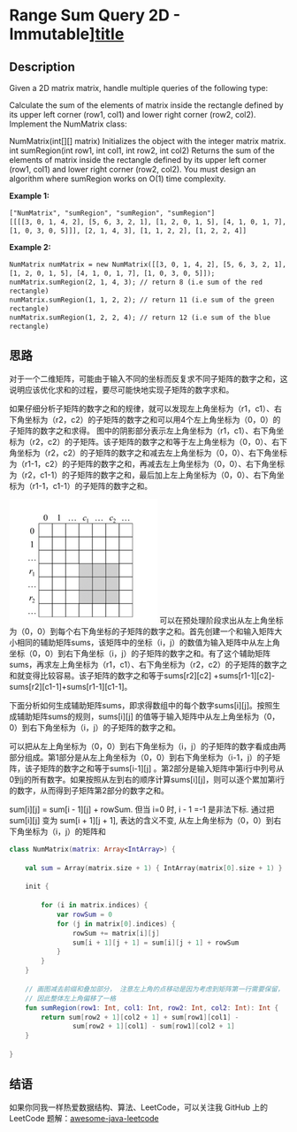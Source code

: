 # Range Sum Query 2D - Immutable][title]

## Description

Given a 2D matrix matrix, handle multiple queries of the following type:

Calculate the sum of the elements of matrix inside the rectangle defined by its upper left corner (row1, col1) and lower
right corner (row2, col2).
Implement the NumMatrix class:

NumMatrix(int[][] matrix) Initializes the object with the integer matrix matrix.
int sumRegion(int row1, int col1, int row2, int col2) Returns the sum of the elements of matrix inside the rectangle
defined by its upper left corner (row1, col1) and lower right corner (row2, col2).
You must design an algorithm where sumRegion works on O(1) time complexity.

**Example 1:**

```
["NumMatrix", "sumRegion", "sumRegion", "sumRegion"]
[[[[3, 0, 1, 4, 2], [5, 6, 3, 2, 1], [1, 2, 0, 1, 5], [4, 1, 0, 1, 7], [1, 0, 3, 0, 5]]], [2, 1, 4, 3], [1, 1, 2, 2], [1, 2, 2, 4]]
```

**Example 2:**

```
NumMatrix numMatrix = new NumMatrix([[3, 0, 1, 4, 2], [5, 6, 3, 2, 1], [1, 2, 0, 1, 5], [4, 1, 0, 1, 7], [1, 0, 3, 0, 5]]);
numMatrix.sumRegion(2, 1, 4, 3); // return 8 (i.e sum of the red rectangle)
numMatrix.sumRegion(1, 1, 2, 2); // return 11 (i.e sum of the green rectangle)
numMatrix.sumRegion(1, 2, 2, 4); // return 12 (i.e sum of the blue rectangle)
```

## 思路

对于一个二维矩阵，可能由于输入不同的坐标而反复求不同子矩阵的数字之和，这说明应该优化求和的过程，要尽可能快地实现子矩阵的数字求和。

如果仔细分析子矩阵的数字之和的规律，就可以发现左上角坐标为（r1，c1）、右下角坐标为（r2，c2）的子矩阵的数字之和可以用4个左上角坐标为（0，0）的子矩阵的数字之和求得。
图中的阴影部分表示左上角坐标为（r1，c1）、右下角坐标为（r2，c2）的子矩阵。该子矩阵的数字之和等于左上角坐标为（0，0）、右下角坐标为（r2，c2）的子矩阵的数字之和减去左上角坐标为（0，0）、右下角坐标为（r1-1，c2）的子矩阵的数字之和，再减去左上角坐标为（0，0）、右下角坐标为（r2，c1-1）的子矩阵的数字之和，最后加上左上角坐标为（0，0）、右下角坐标为（r1-1，c1-1）的子矩阵的数字之和。

![image](img.png)
可以在预处理阶段求出从左上角坐标为（0，0）到每个右下角坐标的子矩阵的数字之和。首先创建一个和输入矩阵大小相同的辅助矩阵sums，该矩阵中的坐标（i，j）的数值为输入矩阵中从左上角坐标（0，0）到右下角坐标（i，j）的子矩阵的数字之和。有了这个辅助矩阵sums，再求左上角坐标为（r1，c1）、右下角坐标为（r2，c2）的子矩阵的数字之和就变得比较容易。该子矩阵的数字之和等于sums[r2][c2]
+sums[r1-1][c2]-sums[r2][c1-1]+sums[r1-1][c1-1]。

下面分析如何生成辅助矩阵sums，即求得数组中的每个数字sums[i][j]。按照生成辅助矩阵sums的规则，sums[i][j]
的值等于输入矩阵中从左上角坐标为（0，0）到右下角坐标为（i，j）的子矩阵的数字之和。

可以把从左上角坐标为（0，0）到右下角坐标为（i，j）的子矩阵的数字看成由两部分组成。第1部分是从左上角坐标为（0，0）到右下角坐标为（i-1，j）的子矩阵，该子矩阵的数字之和等于sums[i-1][j]
。第2部分是输入矩阵中第i行中列号从0到j的所有数字。如果按照从左到右的顺序计算sums[i][j]，则可以逐个累加第i行的数字，从而得到子矩阵第2部分的数字之和。

sum[i][j] = sum[i - 1][j] + rowSum. 但当 i=0 时, i - 1 =-1 是非法下标. 通过把 sum[i][j] 变为 sum[i + 1][j + 1], 表达的含义不变, 从左上角坐标为（0，0）到右下角坐标为（i，j）的矩阵和

```kotlin
class NumMatrix(matrix: Array<IntArray>) {

    val sum = Array(matrix.size + 1) { IntArray(matrix[0].size + 1) }

    init {

        for (i in matrix.indices) {
            var rowSum = 0
            for (j in matrix[0].indices) {
                rowSum += matrix[i][j]
                sum[i + 1][j + 1] = sum[i][j + 1] + rowSum
            }
        }
    }

    // 画图减去前缀和叠加部分， 注意左上角的点移动是因为考虑到矩阵第一行需要保留，
    // 因此整体左上角偏移了一格
    fun sumRegion(row1: Int, col1: Int, row2: Int, col2: Int): Int {
        return sum[row2 + 1][col2 + 1] + sum[row1][col1] -
                sum[row2 + 1][col1] - sum[row1][col2 + 1]
    }

}

```

## 结语

如果你同我一样热爱数据结构、算法、LeetCode，可以关注我 GitHub 上的 LeetCode 题解：[awesome-java-leetcode][ajl]


[title]: https://leetcode.cn/problems/range-sum-query-2d-immutable/

[ajl]: https://github.com/Blankj/awesome-java-leetcode
